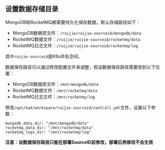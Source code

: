## 设置数据存储目录

MongoDB和RocketMQ都需要持久化保存数据，默认存储路径如下：

- MongoDB数据库文件：`/ruijie/ruijie-sourceid/mongodb/data`
- RocketMQ数据文件：`/ruijie/ruijie-sourceid/rocketmq/data`
- RocketMQ日志文件：`/ruijie/ruijie-sourceid/rocketmq/log`

其中`ruijie-sourceid`是K8s命名空间。

数据保存路径可以通过修改配置文件来调整，假设数据保存路径需要改到以下位置：

- MongoDB数据库文件：`/mnt/mongodb/data`
- RocketMQ数据文件：`/mnt/rocketmq/data`
- RocketMQ日志文件：`/mnt/rocketmq/log`

修改`/opt/kad/workspace/ruijie-sourceid/conf/all.yml`文件，设置以下参数：
```
mongodb_data_dir: "/mnt/mongodb/data"
rocketmq_data_dir: "/mnt/rocketmq/data"
rocketmq_logs_dir: "/mnt/rocketmq/log"
```

**注意：设数据保存路径只能在部署SourceID前修改，部署后再修改不会生效**
